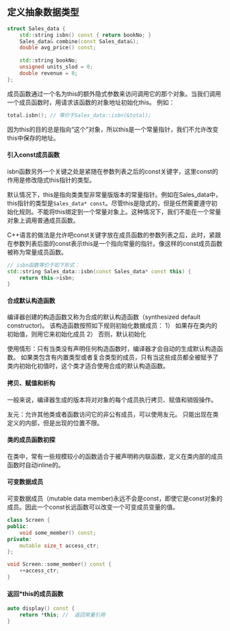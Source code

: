 ## 定义抽象数据类型

```c++
struct Sales_data {
	std::string isbn() const { return bookNo; }
	Sales_data& combine(const Sales_data&);
	double avg_price() const;
	
	std::string bookNo;
	unsigned units_slod = 0;
	double revenue = 0;
};
```
成员函数通过一个名为this的额外隐式参数来访问调用它的那个对象。当我们调用一个成员函数时，用请求该函数的对象地址初始化this。
例如：
```c++
total.isbn(); // 等价于Sales_data::isbn(&total);
```
因为this的目的总是指向“这个”对象，所以this是一个常量指针，我们不允许改变this中保存的地址。


#### 引入const成员函数
isbn函数另外一个关键之处是紧随在参数列表之后的const关键字，这里const的作用是修改隐式this指针的类型。

默认情况下，this是指向类类型非常量版版本的常量指针。例如在Sales_data中，this指针的类型是`Sales_data* const`。尽管this是隐式的，但是任然需要遵守初始化规则。不能将this绑定到一个常量对象上。这种情况下，我们不能在一个常量对象上调用普通成员函数。

C++语言的做法是允许吧const关键字放在成员函数的参数列表之后，此时，紧跟在参数列表后面的const表示this是一个指向常量的指针。像这样的const成员函数被称为常量成员函数。

```c++
// isbn函数等价于如下形式：
std::string Sales_data::isbn(const Sales_data* const this) {
	return this->isbn;
}
```

#### 合成默认构造函数

编译器创建的构造函数又称为合成的默认构造函数（synthesized default constructor)。
该构造函数按照如下规则初始化数据成员：
1） 如果存在类内的初始值，则用它来初始化成员
2）	否则，默认初始化

使用情形：只有当类没有声明任何构造函数时，编译器才会自动的生成默认构造函数。
如果类包含有内置类型或者复合类型的成员，只有当这些成员都全被赋予了类内初始化初值时，这个类才适合使用合成的默认构造函数。

#### 拷贝、赋值和析构

一般来说，编译器生成的版本将对对象的每个成员执行拷贝、赋值和销毁操作。

友元：允许其他类或者函数访问它的非公有成员，可以使用友元。
只能出现在类定义的内部，但是出现的位置不限。

#### 类的成员函数初探
在类中，常有一些规模较小的函数适合于被声明称内联函数，定义在类内部的成员函数时自动inline的。

#### 可变数据成员
可变数据成员（mutable data member)永远不会是const，即使它是const对象的成员。因此一个const长远函数可以改变一个可变成员变量的值。

```c++
class Screen {
public:
	void some_member() const;
private:
	mutable size_t access_ctr;
};

void Screen::some_member() const {
	++access_ctr;
}
```

#### 返回*this的成员函数
```c++
auto display() const {
	return *this; //  返回常量引用
}
```


